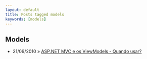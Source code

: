 ```yaml
---
layout: default
title: Posts tagged models
keywords: [models]
---
```

<h2 class="category">Models</h2>
<ul class="posts">
<li>
<p>
<span class="date">21/09/2010</span> &raquo; 
<a href="/blog/asp-net-mvc-e-os-viewmodels-quando-usar">ASP.NET MVC e os ViewModels - Quando usar?</a>
</p>
</li> 
</ul>
